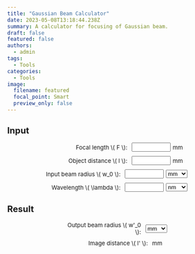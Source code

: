 ```yaml
---
title: "Gaussian Beam Calculator"
date: 2023-05-08T13:18:44.238Z
summary: A calculator for focusing of Gaussian beam. 
draft: false
featured: false
authors:
  - admin
tags:
  - Tools
categories:
  - Tools
image:
  filename: featured
  focal_point: Smart
  preview_only: false
---
```

<!DOCTYPE html>
<html lang="en">
<head>
  <meta charset="UTF-8" />
  <meta name="viewport" content="width=device-width, initial-scale=1.0" />
  <title>Gaussian Beam Calculator</title>
  <script id="MathJax-script" async src="https://cdn.jsdelivr.net/npm/mathjax@3/es5/tex-mml-chtml.js"></script>
  <style>
    .input-group {
      display: flex;
      align-items: center;
      justify-content: center;
      margin-bottom: 10px;
      font-size: 10pt;
    }
    .input-group label {
      margin-right: 10px;
      font-size: 10pt;
      width: 180px;
      text-align: right;
    }
    .input-group input {
      margin-right: 5px;
      font-size: 10pt;
      width: 90px;
    }
    .input-group select {
      margin-right: 5px;
      font-size: 10pt;
      width: 50px;
    }
    #result {
      margin-top: 20px;
      font-size: 10pt;
    }
  </style>
</head>
<body>
  <div id="input">
    <h2 style="font-size: 15pt;">Input</h2>
    <div class="input-container">
      <div class="input-group">
        <label for="F">Focal length \( F \):</label>
        <input type="number" id="F" step="any" required> <span>mm</span>
      </div>
      <div class="input-group">
        <label for="l">Object distance \( l \):</label>
        <input type="number" id="l" step="any" required> <span>mm</span>
      </div>
      <div class="input-group">
        <label for="w0">Input beam radius \( w_0 \):</label>
        <input type="number" id="w0" step="any" required>
        <select id="w0_unit">
          <option value="mm" selected>mm</option>
          <option value="um">μm</option>
        </select>
      </div>
      <div class="input-group">
        <label for="lambda">Wavelength \( \lambda \):</label>
        <input type="number" id="lambda" step="any" required>
        <select id="lambda_unit">
          <option value="nm" selected>nm</option>
          <option value="um">μm</option>
        </select>
      </div>
    </div>
  </div>
  <div id="result">
    <h2 style="font-size: 15pt;">Result</h2>
    <div class="input-container">
      <div class="input-group">
        <label for="w0_prime">Output beam radius \( w'_0 \):</label>
        <span id="w0_prime"></span>
        <select id="w0_prime_unit">
          <option value="mm" selected>mm</option>
          <option value="um">μm</option>
        </select>
      </div>
      <div class="input-group">
        <label for="l_prime">Image distance \( l' \):</label>
        <span id="l_prime"></span> mm
      </div>
    </div>
  </div>

  <script>
    // 获取元素
    const FInput = document.getElementById('F');
    const lInput = document.getElementById('l');
    const w0Input = document.getElementById('w0');
    const w0Unit = document.getElementById('w0_unit');
    const lambdaInput = document.getElementById('lambda');
    const lambdaUnit = document.getElementById('lambda_unit');
    const w0PrimeSpan = document.getElementById('w0_prime');
    const w0PrimeUnit = document.getElementById('w0_prime_unit');
    const lPrimeSpan = document.getElementById('l_prime');

    // 监听输入和单位变化事件，触发计算
    [FInput, lInput, w0Input, w0Unit, lambdaInput, lambdaUnit, w0PrimeUnit].forEach(el => {
      el.addEventListener('input', calculate);
      el.addEventListener('change', calculate);
    });

    // 单位换算辅助函数
    // 转换输入值到米（m）
    function toMeters(value, unit) {
      if (unit === 'mm') return value / 1000;
      if (unit === 'um') return value / 1e6;
      if (unit === 'nm') return value / 1e9;
      return value; // 默认米
    }
    // 从米转换到指定单位
    function fromMeters(value_m, unit) {
      if (unit === 'mm') return value_m * 1000;
      if (unit === 'um') return value_m * 1e6;
      if (unit === 'nm') return value_m * 1e9;
      return value_m;
    }

    function calculate() {
      // 检查输入是否有效
      if (!FInput.value || !lInput.value || !w0Input.value || !lambdaInput.value) {
        w0PrimeSpan.textContent = '';
        lPrimeSpan.textContent = '';
        return;
      }
      const F_m = toMeters(parseFloat(FInput.value), 'mm'); // F 固定单位 mm -> m
      const l_m = toMeters(parseFloat(lInput.value), 'mm'); // l 固定单位 mm -> m
      const w0_m = toMeters(parseFloat(w0Input.value), w0Unit.value);
      const lambda_m = toMeters(parseFloat(lambdaInput.value), lambdaUnit.value);

      // 计算公式
      const denom = Math.pow(l_m - F_m, 2) + Math.pow(Math.PI * Math.pow(w0_m, 2) / lambda_m, 2);
      const l_prime_m = F_m + ( (l_m - F_m) * F_m * F_m ) / denom;
      const w0_prime_squared = (F_m * F_m * w0_m * w0_m) / denom;
      const w0_prime_m = Math.sqrt(w0_prime_squared);

      // 输出单位转换
      const w0_prime_out = fromMeters(w0_prime_m, w0PrimeUnit.value);
      const l_prime_out = l_prime_m * 1000; // l' 输出单位固定mm

      w0PrimeSpan.textContent = w0_prime_out.toFixed(5);
      lPrimeSpan.textContent = l_prime_out.toFixed(5);
    }
  </script>
</body>
</html>

